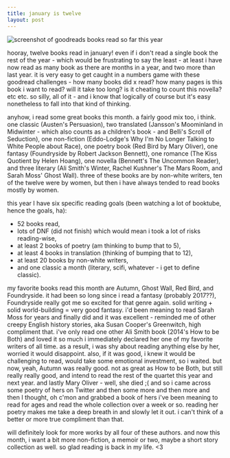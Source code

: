```yaml
---
title: january is twelve
layout: post
---
```


![screenshot of goodreads books read so far this year]({{site.baseurl}}/assets/img/goodreads2019_feb12019.png)

hooray, twelve books read in january! even if i don't read a single book the rest of the year - which would be frustrating to say the least - at least i have now read as many book as there are months in a year, and two more than last year. it is very easy to get caught in a numbers game with these goodread challenges - how many books did x read? how many pages is this book i want to read? will it take too long? is it cheating to count this novella? etc etc. so silly, all of it - and i know that logically of course but it's easy nonetheless to fall into that kind of thinking. 

anyhow, i read some great books this month. a fairly good mix too, i think. one classic (Austen's Persuasion), two translated (Jansson's Moominland in Midwinter - which also counts as a children's book - and Belli's Scroll of Seduction), one non-fiction (Eddo-Lodge's Why I'm No Longer Talking to White People about Race), one poetry book (Red Bird by Mary Oliver), one fantasy (Foundryside by Robert Jackson Bennett), one romance (The Kiss Quotient by Helen Hoang), one novella (Bennett's The Uncommon Reader), and three literary (Ali Smith's Winter, Rachel Kushner's The Mars Room, and Sarah Moss' Ghost Wall). three of these books are by non-white writers, ten of the twelve were by women, but then i have always tended to read books mostly by women. 

this year I have six specific reading goals (been watching a lot of booktube, hence the goals, ha): 
* 52 books read, 
* lots of DNF (did not finish) which would mean i took a lot of risks reading-wise, 
* at least 2 books of poetry (am thinking to bump that to 5), 
* at least 4 books in translation (thinking of bumping that to 12), 
* at least 20 books by non-white writers, 
* and one classic a month (literary, scifi, whatever - i get to define classic). 

my favorite books read this month are Autumn, Ghost Wall, Red Bird, and Foundryside. it had been so long since i read a fantasy (probably 2017??), Foundryside really got me so excited for that genre again. solid writing + solid world-building = very good fantasy. i'd been meaning to read Sarah Moss for years and finally did and it was excellent - reminded me of other creepy English history stories, aka Susan Cooper's Greenwitch, high compliment that. i've only read one other Ali Smith book (2014's How to be Both) and loved it so much i immediately declared her one of my favorite writers of all time. as a result, i was shy about reading anything else by her, worried it would disappoint. also, if it was good, i knew it would be challenging to read, would take some emotional investment, so i waited. but now, yeah, Autumn was really good. not as great as How to be Both, but still really really good, and intend to read the rest of the quartet this year and next year. and lastly Mary Oliver - well, she died ;( and so i came across some poetry of hers on Twitter and then some more and then more and then I thought, oh c'mon and grabbed a book of hers i've been meaning to read for ages and read the whole collection over a week or so. reading her poetry makes me take a deep breath in and slowly let it out. i can't think of a better or more true compliment than that. 

will definitely look for more works by all four of these authors. and now this month, i want a bit more non-fiction, a memoir or two, maybe a short story collection as well. so glad reading is back in my life. <3 
